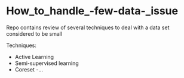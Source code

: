 # How_to_handle_-few-data-_issue
Repo contains review of several techniques to deal with a data set considered to be small

Techniques:
 - Active Learning
 - Semi-supervised learning
 - Coreset
 -...
